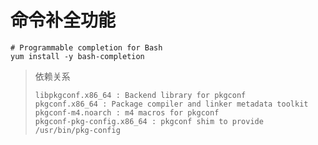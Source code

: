 # 命令补全功能

``` shell
# Programmable completion for Bash
yum install -y bash-completion
```

> 依赖关系
>
> ``` none
> libpkgconf.x86_64 : Backend library for pkgconf
> pkgconf.x86_64 : Package compiler and linker metadata toolkit
> pkgconf-m4.noarch : m4 macros for pkgconf
> pkgconf-pkg-config.x86_64 : pkgconf shim to provide /usr/bin/pkg-config
> ```

